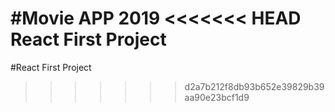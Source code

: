 
#Movie APP 2019
<<<<<<< HEAD
React First Project
=======
#React First Project
>>>>>>> d2a7b212f8db93b652e39829b39aa90e23bcf1d9
